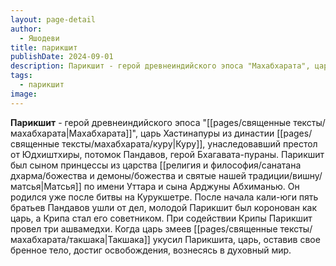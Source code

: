 ```yaml
---
layout: page-detail
author:
  - Яшодеви
title: парикшит
publishDate: 2024-09-01
description: Парикшит - герой древнеиндийского эпоса "Махабхарата", царь Хастинапуры из династии Куру, унаследовавший престол от Юдхиштхиры, потомок Пандавов, герой Бхагавата-пураны. Парикшит был сыном принцессы из царства Матсья по имени Уттара и сына Арджуны Абхиманью. Он родился уже после битвы на Курукшетре. После начала кали-юги пять братьев Пандавов ушли от дел, молодой Парикшит был коронован как царь, а Крипа стал его советником. При содействии Крипы Парикшит провел три ашвамедхи. Когда царь змеев Такшака укусил Парикшита, царь, оставив свое бренное тело, достиг освобождения, вознесясь в духовный мир.
tags:
  - парикшит
image:
---
```

**Парикшит** - герой древнеиндийского эпоса "[[pages/священные тексты/махабхарата|Махабхарата]]", царь Хастинапуры из династии [[pages/священные тексты/махабхарата/куру|Куру]], унаследовавший престол от Юдхиштхиры, потомок Пандавов, герой Бхагавата-пураны. Парикшит был сыном принцессы из царства [[религия и философия/санатана дхарма/божества и демоны/божества и святые нашей традиции/вишну/матсья|Матсья]] по имени Уттара и сына Арджуны Абхиманью. Он родился уже после битвы на Курукшетре. После начала кали-юги пять братьев Пандавов ушли от дел, молодой Парикшит был коронован как царь, а Крипа стал его советником. При содействии Крипы Парикшит провел три ашвамедхи. Когда царь змеев [[pages/священные тексты/махабхарата/такшака|Такшака]] укусил Парикшита, царь, оставив свое бренное тело, достиг освобождения, вознесясь в духовный мир.

